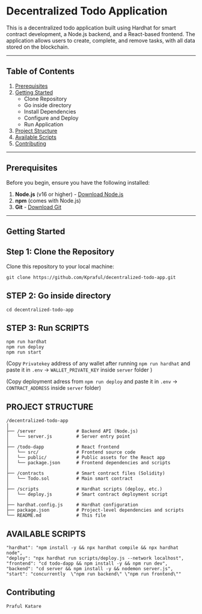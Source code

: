 # Decentralized Todo Application

This is a decentralized todo application built using Hardhat for smart contract development, a Node.js backend, and a React-based frontend. The application allows users to create, complete, and remove tasks, with all data stored on the blockchain.

---
## Table of Contents
1. [Prerequisites](#prerequisites)
2. [Getting Started](#getting-started)
   - Clone Repository
   - Go inside directory
   - Install Dependencies
   - Configure and Deploy
   - Run Application
3. [Project Structure](#project-structure)
4. [Available Scripts](#available-scripts)
5. [Contributing](#contributing)

---

## Prerequisites

Before you begin, ensure you have the following installed:

1. **Node.js** (v16 or higher) - [Download Node.js](https://nodejs.org/)
2. **npm** (comes with Node.js)
3. **Git** - [Download Git](https://git-scm.com/)

---

## Getting Started

## Step 1: Clone the Repository

Clone this repository to your local machine:

    git clone https://github.com/Kpraful/decentralized-todo-app.git
 

## STEP 2: Go inside directory

    cd decentralized-todo-app

## STEP 3: Run SCRIPTS
    npm run hardhat
    npm run deploy 
    npm run start 
(Copy `Privatekey` address of any wallet after running  `npm run hardhat` and paste it in `.env` -> `WALLET_PRIVATE_KEY` inside `server` folder )

(Copy deployment adress from `npm run deploy`  and paste it in `.env` -> `CONTRACT_ADDRESS` inside `server` folder)


## PROJECT STRUCTURE

    /decentralized-todo-app
    │
    ├── /server               # Backend API (Node.js)
    │   └── server.js         # Server entry point
    │
    ├── /todo-dapp            # React frontend
    │   └── src/              # Frontend source code
    │   └── public/           # Public assets for the React app
    │   └── package.json      # Frontend dependencies and scripts
    │
    ├── /contracts            # Smart contract files (Solidity)
    │   └── Todo.sol          # Main smart contract
    │
    ├── /scripts              # Hardhat scripts (deploy, etc.)
    │   └── deploy.js         # Smart contract deployment script
    │
    ├── hardhat.config.js     # Hardhat configuration
    ├── package.json          # Project-level dependencies and scripts
    └── README.md             # This file

## AVAILABLE SCRIPTS
    "hardhat": "npm install -y && npx hardhat compile && npx hardhat node",
    "deploy": "npx hardhat run scripts/deploy.js --network localhost",
    "frontend": "cd todo-dapp && npm install -y && npm run dev",
    "backend": "cd server && npm install -y && nodemon server.js",
    "start": "concurrently  \"npm run backend\" \"npm run frontend\""


## Contributing

    Praful Katare